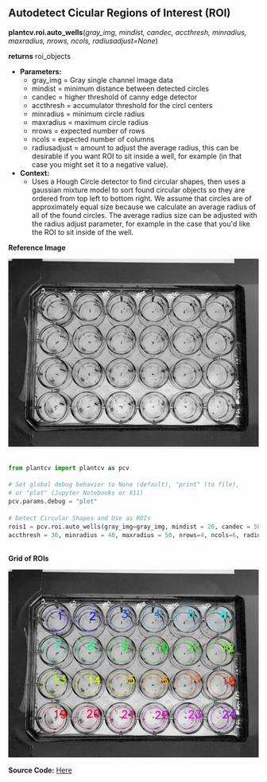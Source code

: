 ## Autodetect Cicular Regions of Interest (ROI) 

**plantcv.roi.auto_wells**(*gray_img, mindist, candec, accthresh, minradius, maxradius, nrows, ncols, radiusadjust=None*)

**returns** roi_objects

- **Parameters:**
    - gray_img            = Gray single channel image data
    - mindist             = minimum distance between detected circles
    - candec              = higher threshold of canny edge detector
    - accthresh           = accumulator threshold for the circl centers
    - minradius           = minimum circle radius
    - maxradius           = maximum circle radius
    - nrows               = expected number of rows
    - ncols               = expected number of columns
    - radiusadjust        = amount to adjust the average radius, this can be desirable if you want ROI to sit inside a well, for example (in that case you might set it to a negative value).
- **Context:**
    - Uses a Hough Circle detector to find circular shapes, then uses a gaussian mixture model to sort found circular objects so they are ordered from 
    top left to bottom right. We assume that circles are of approximately equal size because we calculate an average radius of all of the found circles.
    The average radius size can be adjusted with the radius adjust parameter, for example in the case that you'd like the ROI to sit inside of the well.

**Reference Image**

![Screenshot](img/documentation_images/roi_auto_wells/circle-wells.png)

```python

from plantcv import plantcv as pcv

# Set global debug behavior to None (default), "print" (to file), 
# or "plot" (Jupyter Notebooks or X11)
pcv.params.debug = "plot"

# Detect Circular Shapes and Use as ROIs
rois1 = pcv.roi.auto_wells(gray_img=gray_img, mindist = 20, candec = 50, 
accthresh = 30, minradius = 40, maxradius = 50, nrows=4, ncols=6, radiusadjust=-10)
                                      
```

**Grid of ROIs**

![Screenshot](img/documentation_images/roi_auto_wells/21_roi.png)

**Source Code:** [Here](https://github.com/danforthcenter/plantcv/blob/main/plantcv/plantcv/roi/roi_methods.py)
